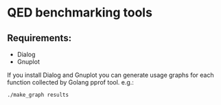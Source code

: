 
# QED benchmarking tools

## Requirements:
* Dialog
* Gnuplot

If you install Dialog and Gnuplot you can generate usage graphs for each function collected by Golang pprof tool. e.g.:
```bash
./make_graph results
```
